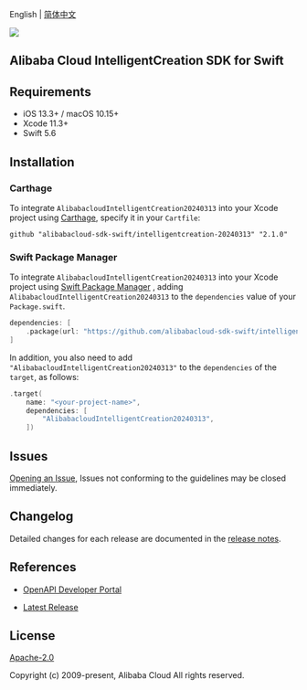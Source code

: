 English | [简体中文](README-CN.md)

![](https://aliyunsdk-pages.alicdn.com/icons/AlibabaCloud.svg)

## Alibaba Cloud IntelligentCreation SDK for Swift

## Requirements

- iOS 13.3+ / macOS 10.15+
- Xcode 11.3+
- Swift 5.6

## Installation

### Carthage

To integrate `AlibabacloudIntelligentCreation20240313` into your Xcode project using [Carthage](https://github.com/Carthage/Carthage), specify it in your `Cartfile`:

```ogdl
github "alibabacloud-sdk-swift/intelligentcreation-20240313" "2.1.0"
```

### Swift Package Manager

To integrate `AlibabacloudIntelligentCreation20240313` into your Xcode project using [Swift Package Manager](https://swift.org/package-manager/) , adding `AlibabacloudIntelligentCreation20240313` to the `dependencies` value of your `Package.swift`.

```swift
dependencies: [
    .package(url: "https://github.com/alibabacloud-sdk-swift/intelligentcreation-20240313.git", from: "2.1.0")
]
```

In addition, you also need to add `"AlibabacloudIntelligentCreation20240313"` to the `dependencies` of the `target`, as follows:

```swift
.target(
    name: "<your-project-name>",
    dependencies: [
        "AlibabacloudIntelligentCreation20240313",
    ])
```

## Issues

[Opening an Issue](https://github.com/alibabacloud-sdk-swift/intelligentcreation-20240313/issues/new), Issues not conforming to the guidelines may be closed immediately.

## Changelog

Detailed changes for each release are documented in the [release notes](./ChangeLog.txt).

## References

* [OpenAPI Developer Portal](https://next.api.alibabacloud.com/home)
- [Latest Release](https://github.com/alibabacloud-sdk-swift/intelligentcreation-20240313)

## License

[Apache-2.0](http://www.apache.org/licenses/LICENSE-2.0)

Copyright (c) 2009-present, Alibaba Cloud All rights reserved.

